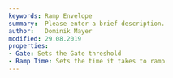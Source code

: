 ```yaml
---
keywords: Ramp Envelope
summary:  Please enter a brief description.
author:   Dominik Mayer
modified: 29.08.2019
properties:
- Gate: Sets the Gate threshold
- Ramp Time: Sets the time it takes to ramp
---
```

